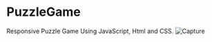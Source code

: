 # PuzzleGame
Responsive Puzzle Game Using JavaScript, Html and CSS.
![Capture](https://user-images.githubusercontent.com/90293552/218814006-adb9748b-f7e4-41cf-aa74-e701e81a3d8e.PNG)
